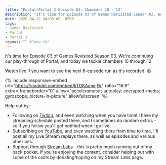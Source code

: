 ```yaml
---
title: "Portal/Portal 2 Episode 03: Chambers 10 - 12"
description: "It's time for Episode 03 of Games Revisited Season 03. We're continuing our play-through of Portal, and today we tackle chambers 10 through 12."
date: 2020-04-12 04:00:00 -0500
tags:
- Games Revisited
- Portal
- Portal 2
repost: "" #"dev.to"
---
```


It's time for Episode 03 of Games Revisited Season 03. We're continuing our play-through of Portal, and today we tackle chambers 10 through 12.

Watch live if you want to see the next 6-episode run as it's recorded. :smiley:
<!--more-->

{% include responsive-embed url="https://youtube.com/embed/kTOKAcpejFk" ratio="16:9" extra='frameborder="0" allow="accelerometer; autoplay; encrypted-media; gyroscope; picture-in-picture" allowfullscreen' %}

Help out by:
 * Following on [Twtich](https://twitch.tv/AnonJr_Live), and even watching when you have time! I have my streaming schedule posted there, and I sometimes do random extras - so if you follow you'll get notified when I go live.
 * Subscribing on [YouTube](http://www.youtube.com/channel/UCXafqhKHbkSUIrq0LAuu0tw), and even watching there from time to time. I'll post all my Live Stream replays there, as well as episodes and various other bits.
 * Support through [Stream Labs](https://streamlabs.com/anonjr_live) - this is pretty much running out of my back pocket. If you're enjoying the content, consider helping out with some of the costs by donating/tipping on my Stream Labs page.